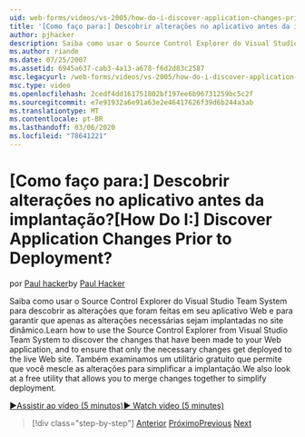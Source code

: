 ```yaml
---
uid: web-forms/videos/vs-2005/how-do-i-discover-application-changes-prior-to-deployment
title: '[Como faço para:] Descobrir alterações no aplicativo antes da implantação? | Microsoft Docs'
author: pjhacker
description: Saiba como usar o Source Control Explorer do Visual Studio Team System para descobrir as alterações que foram feitas em seu aplicativo Web e para ensur...
ms.author: riande
ms.date: 07/25/2007
ms.assetid: 6945a637-cab3-4a13-a678-f6d2d83c2587
msc.legacyurl: /web-forms/videos/vs-2005/how-do-i-discover-application-changes-prior-to-deployment
msc.type: video
ms.openlocfilehash: 2cedf4dd161751802bf197ee6b96731259bc5c2f
ms.sourcegitcommit: e7e91932a6e91a63e2e46417626f39d6b244a3ab
ms.translationtype: MT
ms.contentlocale: pt-BR
ms.lasthandoff: 03/06/2020
ms.locfileid: "78641221"
---
```

# <a name="how-do-i-discover-application-changes-prior-to-deployment"></a><span data-ttu-id="6efc3-104">[Como faço para:] Descobrir alterações no aplicativo antes da implantação?</span><span class="sxs-lookup"><span data-stu-id="6efc3-104">[How Do I:] Discover Application Changes Prior to Deployment?</span></span>

<span data-ttu-id="6efc3-105">por [Paul hacker](https://github.com/pjhacker)</span><span class="sxs-lookup"><span data-stu-id="6efc3-105">by [Paul Hacker](https://github.com/pjhacker)</span></span>

<span data-ttu-id="6efc3-106">Saiba como usar o Source Control Explorer do Visual Studio Team System para descobrir as alterações que foram feitas em seu aplicativo Web e para garantir que apenas as alterações necessárias sejam implantadas no site dinâmico.</span><span class="sxs-lookup"><span data-stu-id="6efc3-106">Learn how to use the Source Control Explorer from Visual Studio Team System to discover the changes that have been made to your Web application, and to ensure that only the necessary changes get deployed to the live Web site.</span></span> <span data-ttu-id="6efc3-107">Também examinamos um utilitário gratuito que permite que você mescle as alterações para simplificar a implantação.</span><span class="sxs-lookup"><span data-stu-id="6efc3-107">We also look at a free utility that allows you to merge changes together to simplify deployment.</span></span>

[<span data-ttu-id="6efc3-108">&#9654;Assistir ao vídeo (5 minutos)</span><span class="sxs-lookup"><span data-stu-id="6efc3-108">&#9654; Watch video (5 minutes)</span></span>](https://channel9.msdn.com/Blogs/ASP-NET-Site-Videos/how-do-i-discover-application-changes-prior-to-deployment)

> [!div class="step-by-step"]
> <span data-ttu-id="6efc3-109">[Anterior](how-do-i-publish-and-analyze-test-results.md)
> [Próximo](how-do-i-implement-continuous-integration-with-team-foundation.md)</span><span class="sxs-lookup"><span data-stu-id="6efc3-109">[Previous](how-do-i-publish-and-analyze-test-results.md)
[Next](how-do-i-implement-continuous-integration-with-team-foundation.md)</span></span>
